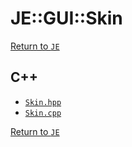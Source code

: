 # JE::GUI::Skin

[Return to `JE`](/docs/je.md)

## C++

- [`Skin.hpp`](/src/je/Skin.hpp)
- [`Skin.cpp`](/src/je/Skin.cpp)

[Return to `JE`](/docs/je.md)